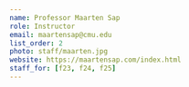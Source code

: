 ```yaml
---
name: Professor Maarten Sap
role: Instructor
email: maartensap@cmu.edu
list_order: 2
photo: staff/maarten.jpg
website: https://maartensap.com/index.html
staff_for: [f23, f24, f25]
---
```

